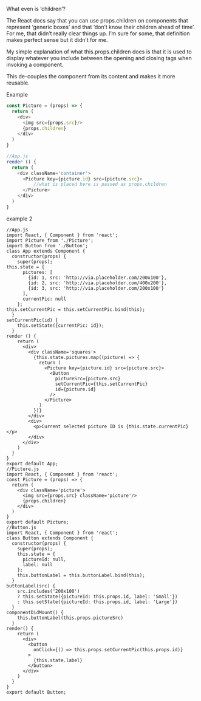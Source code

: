 What even is ‘children’?

The React docs say that you can use props.children on components that represent ‘generic boxes’ and that ‘don’t know their children ahead of time’. For me, that didn’t really clear things up. I’m sure for some, that definition makes perfect sense but it didn’t for me.

My simple explanation of what this.props.children does is that it is used to display whatever you include between the opening and closing tags when invoking a component.

This de-couples the <Picture> component from its content and makes it more reusable.

Example 

```js
const Picture = (props) => {
  return (
    <div>
      <img src={props.src}/>
      {props.children}
    </div>
  )
}

//App.js
render () {
  return (
    <div className='container'>
      <Picture key={picture.id} src={picture.src}>
          //what is placed here is passed as props.children  
      </Picture>
    </div>
  )
}

```

example 2

```
//App.js
import React, { Component } from 'react';
import Picture from './Picture';
import Button from './Button';
class App extends Component {
  constructor(props) {
    super(props);
this.state = {
      pictures: [
        {id: 1, src: 'http://via.placeholder.com/200x100'},
        {id: 2, src: 'http://via.placeholder.com/400x200'},
        {id: 3, src: 'http://via.placeholder.com/200x100'}
      ],
      currentPic: null
    };
this.setCurrentPic = this.setCurrentPic.bind(this);
  }
setCurrentPic(id) {
    this.setState({currentPic: id});
  }
render () {
    return (
      <div>
        <div className='squares'>
          {this.state.pictures.map((picture) => {
            return (
              <Picture key={picture.id} src={picture.src}>
                <Button
                  pictureSrc={picture.src}
                  setCurrentPic={this.setCurrentPic}
                  id={picture.id}
                />
              </Picture>
            )
          })}
        </div>
        <div>
          <p>Current selected picture ID is {this.state.currentPic}</p>
        </div>
      </div>
    )
  }
}
export default App;
//Picture.js
import React, { Component } from 'react';
const Picture = (props) => {
  return (
    <div className='picture'>
      <img src={props.src} className='picture'/>
      {props.children}
    </div>
  )
}
export default Picture;
//Button.js
import React, { Component } from 'react';
class Button extends Component {
  constructor(props) {
    super(props);
    this.state = {
      pictureId: null,
      label: null
    };
    this.buttonLabel = this.buttonLabel.bind(this);
  }
buttonLabel(src) {
    src.includes('200x100')
    ? this.setState({pictureId: this.props.id, label: 'Small'})
    : this.setState({pictureId: this.props.id, label: 'Large'})
  }
componentDidMount() {
    this.buttonLabel(this.props.pictureSrc)
  }
render() {
    return (
      <div>
        <button
          onClick={() => this.props.setCurrentPic(this.props.id)}
        >
          {this.state.label}
        </button>
      </div>
    )
  }
}
export default Button;
```
